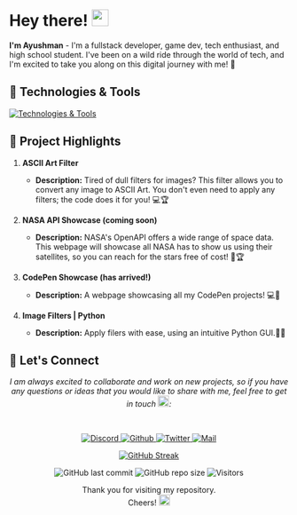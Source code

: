 # Hey there! <img src="https://raw.githubusercontent.com/MartinHeinz/MartinHeinz/master/wave.gif" width="30px">

**I'm Ayushman** - I'm a fullstack developer, game dev, tech enthusiast, and high school student. I've been on a wild ride through the world of tech, and I'm excited to take you along on this digital journey with me! 🚀

## 🔧 Technologies & Tools

[![Technologies & Tools](https://skillicons.dev/icons?i=html,css,sass,js,nodejs,react,jquery,py,java,kotlin,c,cpp,arduino,figma,ps,blender,codepen,firebase,replit,vscode&theme=dark)](https://skillicons.dev)

## 🌟 Project Highlights

1. **ASCII Art Filter**
   - **Description:** Tired of dull filters for images? This filter allows you to convert any image to ASCII Art. You don't even need to apply any filters; the code does it for you! 💻🏆
     
2. **NASA API Showcase (coming soon)**
   - **Description:** NASA's OpenAPI offers a wide range of space data. This webpage will showcase all NASA has to show us using their satellites, so you can reach for the stars free of cost! 🚀🏆

3. **CodePen Showcase (has arrived!)**
   - **Description:** A webpage showcasing all my CodePen projects! 💻🚀

4. **Image Filters | Python**
   - **Description:** Apply filers with ease, using an intuitive Python GUI.📸✨

## 📨 Let's Connect
  
<p align="center">   
  <i>
    I am always excited to collaborate and work on new projects, so if you have any questions or ideas that you would like to share with me, feel free to get in touch
    <img src="https://fonts.gstatic.com/s/e/notoemoji/latest/1f680/512.gif" alt="🚀" width="20px" height="20px">:
  </i>
</p>

<br>

<p align="center">   
    <a href="https://discord.com/app">
    <img src="https://img.shields.io/badge/Discord-5865F2?&style=for-the-badge&logo=discord&logoColor=white&color=071A2C" alt="Discord"/>
  </a>
  <a href="https://github.com/AyushmanSarkar">
    <img src="https://img.shields.io/badge/github-0?style=for-the-badge&logo=github&logoColor=white&color=071A2C"" alt="Github"/>
  </a>
   </a>
    <a href="https://twitter.com/PhysC08">
    <img src="https://img.shields.io/badge/Twitter-1DA1F2?&style=for-the-badge&logo=twitter&logoColor=white&color=071A2C" alt="Twitter"/>
  </a>
   <a href="mailto:aayushmans2008@gmail.com">
    <img src="https://img.shields.io/badge/gmail-%231877F2.svg?&style=for-the-badge&logo=gmail&logoColor=white&color=071A2C" alt="Mail"/>
  </a>
</p>   

<div align="center">
   
   [![GitHub Streak](https://github-readme-streak-stats.herokuapp.com?user=AyushmanSarkar&theme=vue&background=071A2C)](https://git.io/streak-stats)
   
</div>

<div align="center">
  
  ![GitHub last commit](https://img.shields.io/github/last-commit/AyushmanSarkar/AyushmanSarkar?color=%230ABF53&logo=Github)
  ![GitHub repo size](https://img.shields.io/github/repo-size/AyushmanSarkar/AyushmanSarkar?color=%230ABF53&logo=Github)
  ![Visitors](https://api.visitorbadge.io/api/visitors?path=https%3A%2F%2Fgithub.com%AyushmanSarkar&countColor=%230abf53&style=flat)
  
</div>
                   
                   
<p align="center">
  Thank you for visiting my repository. 
  <br>
  Cheers!
  <img src="https://fonts.gstatic.com/s/e/notoemoji/latest/1f37b/512.gif" alt="🍻" width="20px" height="20px">
</p> 
